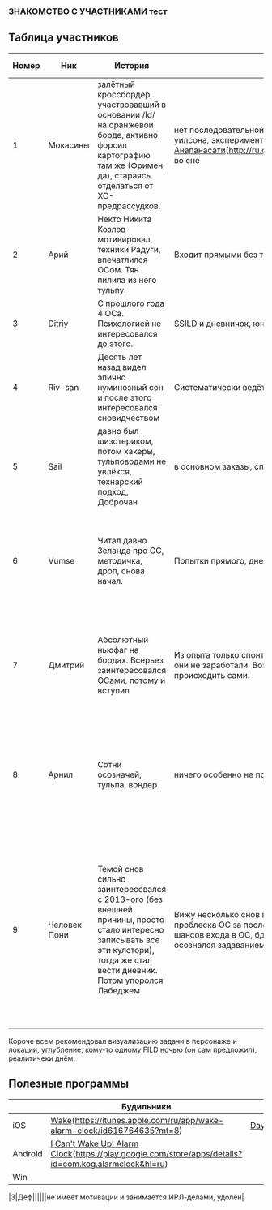 
### ЗНАКОМСТВО С УЧАСТНИКАМИ тест 
  
##  Таблица участников
   
|Номер|Ник|История|Практика|Проблемы|Задачи|Планы|1 неделя|
|----|----|----|----|----|----|----|----|
|1|Мокасины|залётный кроссбордер, участвовавший в основании /ld/ на оранжевой борде, активно форсил картографию там же (Фримен, да), стараясь отделаться от ХС-предрассудков.|нет последовательной практики, ведёт бумажный дневник и  dayOne, котирует уилсона, экспериментирует с [Анапанасати]()(http://ru.dipabhavan.org/uploads/6/4/2/7/6427883/anapanasati_web.pdf) во сне|не узнал, дефолт|same|проверить кастанедовский способ с кристаллами кварца, посмотреть, что это даст||
|2|Арий|Некто Никита Козлов мотивировал, техники Радуги, впечатлился ОСом. Тян пилила из него тульпу.|Входит прямыми без техник|не очень-то и входит. От техник не может заснуть|научиться в ОСы лол|||
|3|Ditriy|С прошлого года 4 ОСа. Психологией не интересовался до этого.|SSILD и дневничок, юнга почитывает, картограф|||**SSILD и дневник – я согласовал**||
|4|Riv-san|Десять лет назад видел эпично нуминозный сон и после этого интересовался сновидчеством|Систематически ведёт дневничок, остальное несистемно|||||
|5|Sail|давно был шизотериком, потом хакеры, тульповодами не увлёкся, технарский подход, Доброчан|в основном заказы, спонтанные осозначи|отсутствующее визуальное воображение, демотивация от неуспеха и чужого уныния|пообщаться с Анимой, прокачать воображение|Планы на неделю те же самые||
|6|Vumse|Читал давно Зеланда про ОС, методичка, дроп, снова начал.|Попытки прямого, дневник|прямой не выходит|Хочет произвольные а не стабильные ОСы и не возиться с дневником|Рекомендовал визуализацию персонажей и локации до уровня мини-форса, у него все локации разные но постоянно есть мотив дороги||
|7|Дмитрий|Абсолютный ньюфаг на бордах. Всерьез заинтересовался ОСами, потому и вступил|Из опыта только спонтаные сны про ОС. «Практиковал техники Радуги, но у меня они не заработали. Возможно, плохо пробовал. Спонтанные недо-ОС начали происходить сами.|Рано судить|Добиться хочу полноценных ОС и работы хоть каких то техник,    - А от самих ОС в свою очередь хочу добиться использования их как инструмента для работы с бессознательным.»|не обсудили||
|8|Арнил|Сотни осозначей, тульпа, вондер|ничего особенно не практикует, ему не нужно|В личке|как и Сейл, считает, что картография очень полезный метод, потому что запоминается лучше списков дел, плюс есть простой символический ход типа «вверх-вниз» из методички и треда толкований||| 
|9|Человек Пони|Темой снов сильно заинтересовался с 2013-ого (без внешней причины, просто стало интересно записывать все эти кулстори), тогда же стал вести дневник. Потом упоролся Лабеджем|Вижу несколько снов в месяц (вообще хотелось бы чаще), имею пока лишь три проблеска ОС за последние полгода. пытаюсь что-то делать для увеличения шансов входа в ОС, бдительность, рилити-чеки, вот это всё. Недавно как раз осознался задаванием вопросов, которые вывели меня на то, что это сон|дефолт|Зачем ОС? Для уникального опыта, прокачивания воображения (как визуального, так и звукового интересно попробовать), просто для интереса и прохладных историй. Интересно повзаимодействовать с персонажами, встретиться с конкретными персонажами или архетипами. Ну и ещё провести всякие опыты и танцы с бубнами|Главная цель на данный момент - научиться в заказы. Сейчас хочу вкатиться в медитации||

Короче всем рекомендовал визуализацию задачи в персонаже и локации, углубление, кому-то одному FILD ночью (он сам предложил), реалитичеки днём.

## Полезные программы 

||Будильники|Дневнички|ОС-софт|
|----|----|----|----|
|iOS|[Wake]()(https://itunes.apple.com/ru/app/wake-alarm-clock/id616764635?mt=8)|[DayOne]()(http://dayoneapp.com)||
|Android|[I Can't Wake Up! Alarm Clock]()(https://play.google.com/store/apps/details?id=com.kog.alarmclock&hl=ru)||[Awoken]()(https://play.google.com/store/apps/details?id=com.lucid_dreaming.awoken&hl=ru)|
|Win||||


 |3|Деф||||||не имеет мотивации и занимается ИРЛ-делами, удолён|


